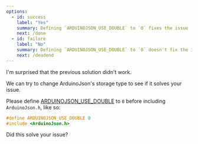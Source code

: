 ```yaml
---
options:
  - id: success
    label: "Yes"
    summary: Defining `ARDUINOJSON_USE_DOUBLE` to `0` fixes the issue
    next: /done
  - id: failure
    label: "No"
    summary: Defining `ARDUINOJSON_USE_DOUBLE` to `0` doesn't fix the issue
    next: /deadend
---
```


I'm surprised that the previous solution didn't work.

We can try to change ArduinoJson's storage type to see if it solves your issue.

Please define [ARDUINOJSON_USE_DOUBLE](/v6/api/config/use_double/) to `0` before including `ArduinoJson.h`, like so:

```c++
#define ARDUINOJSON_USE_DOUBLE 0
#include <ArduinoJson.h>
```

Did this solve your issue?